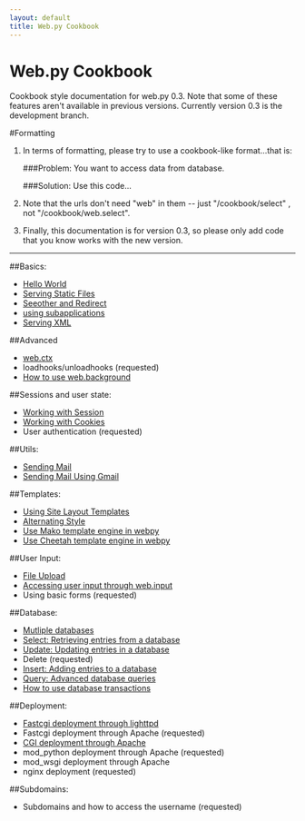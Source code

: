 ```yaml
---
layout: default
title: Web.py Cookbook
---
```


# Web.py Cookbook

Cookbook style documentation for web.py 0.3. Note that some of these features aren't available in previous versions.  Currently version 0.3 is the development branch.

#Formatting

1. In terms of formatting, please try to use a cookbook-like format...that is:
    
    ###Problem: You want to access data from database.
     
    ###Solution: Use this code...

1. Note that the urls don't need "web" in them -- just "/cookbook/select" , not "/cookbook/web.select".  

1. Finally, this documentation is for version 0.3, so please only add code that you know works with the new version.

-------------------------------------------------

##Basics:
* [Hello World](/cookbook/helloworld)
* [Serving Static Files](/cookbook/staticfiles)
* [Seeother and Redirect](/cookbook/redirect+seeother)
* [using subapplications](/cookbook/subapp)
* [Serving XML](/cookbok/xmlfiles)

##Advanced
* [web.ctx](/cookbook/ctx)
* loadhooks/unloadhooks (requested)
* [How to use web.background](/cookbook/background)

##Sessions and user state:
* [Working with Session](/cookbook/sessions)
* [Working with Cookies](/cookbook/cookies)
* User authentication (requested)

##Utils:
* [Sending Mail](/cookbook/sendmail)
* [Sending Mail Using Gmail](/cookbook/sendmail_using_gmail)

##Templates:
* [Using Site Layout Templates](/cookbook/layout_template)
* [Alternating Style](/cookbook/alternating_style)
* [Use Mako template engine in webpy](/cookbook/template_mako)
* [Use Cheetah template engine in webpy](/cookbook/template_cheetah)

##User Input:
* [File Upload](/cookbook/fileupload)
* [Accessing user input through web.input](/cookbook/input)
* Using basic forms (requested)

##Database:
* [Mutliple databases](/cookbook/multidbs)
* [Select: Retrieving entries from a database](/cookbook/select)
* [Update: Updating entries in a database](/cookbook/update)
* Delete (requested)
* [Insert: Adding entries to a database](/Insert) 
* [Query: Advanced database queries](/cookbook/query)
* [How to use database transactions](/cookbook/transactions)

##Deployment:
* [Fastcgi deployment through lighttpd](/cookbook/fastcgi-lighttpd)
* Fastcgi deployment through Apache (requested)
* [CGI deployment through Apache](/cookbook/cgi-apache)
* mod_python deployment through Apache (requested)
* mod_wsgi deployment through Apache
* nginx deployment (requested)

##Subdomains:
* Subdomains and how to access the username (requested)


